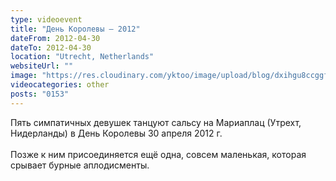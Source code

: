 ```yaml
---
type: videoevent
title: "День Королевы — 2012"
dateFrom: 2012-04-30
dateTo: 2012-04-30
location: "Utrecht, Netherlands"
websiteUrl: ""
image: "https://res.cloudinary.com/yktoo/image/upload/blog/dxihgu8ccggf0408.jpg"
videocategories: other
posts: "0153"
---
```


Пять симпатичных девушек танцуют сальсу на Мариаплац (Утрехт, Нидерланды) в День Королевы 30 апреля 2012 г.<br />
<br />
Позже к ним присоединяется ещё одна, совсем маленькая, которая срывает бурные аплодисменты.
